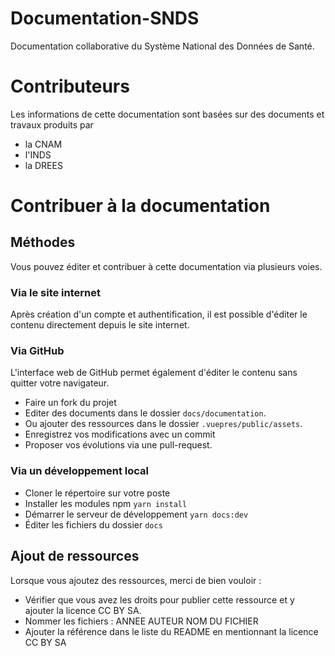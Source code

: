 # Documentation-SNDS

Documentation collaborative du Système National des Données de Santé.

# Contributeurs 

Les informations de cette documentation sont basées sur des documents et travaux produits par
- la CNAM
- l'INDS
- la DREES

# Contribuer à la documentation

## Méthodes
Vous pouvez éditer et contribuer à cette documentation via plusieurs voies. 

### Via le site internet

Après création d'un compte et authentification, il est possible d'éditer le contenu directement depuis le site internet. 

### Via GitHub

L'interface web de GitHub permet également d'éditer le contenu sans quitter votre navigateur.

- Faire un fork du projet
- Editer des documents dans le dossier `docs/documentation`.
- Ou ajouter des ressources dans le dossier `.vuepres/public/assets`.
- Enregistrez vos modifications avec un commit
- Proposer vos évolutions via une pull-request. 

### Via un développement local

- Cloner le répertoire sur votre poste
- Installer les modules npm  `yarn install`
- Démarrer le serveur de développement `yarn docs:dev`
- Éditer les fichiers du dossier `docs`

## Ajout de ressources
 
Lorsque vous ajoutez des ressources, merci de bien vouloir : 
- Vérifier que vous avez les droits pour publier cette ressource et y ajouter la licence CC BY SA. 
- Nommer les fichiers : ANNEE AUTEUR NOM DU FICHIER
- Ajouter la référence dans le liste du README en mentionnant la licence CC BY SA 
